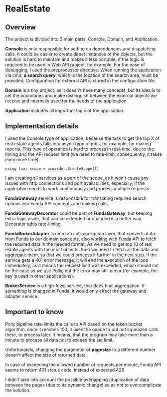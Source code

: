 # RealEstate

## Overview

The project is divided into 3 main parts: Console, Domain, and Application.

**Console** is only responsible for setting up dependencies and dispatching calls. It could be easier to create direct instances of the objects, but the solution is hard to maintain and makes it less portable, if the logic is required to be used in Web API project, for example. For the ease of debugging, I used the preprocessor directive.
When running the application via cmd, **a search query**, which is the location of the search area, must be provided.
Configuration for external API is stored in the configuration file.

**Domain** is a tiny project, as it doesn't have many concepts, but its idea is to set the boundaries and make distinguish between the external objects we receive and internally used for the needs of the application.

**Application** includes all important logic of the application.

## Implementation details

I used the Console type of application, because the task to get the top X of real estate agents falls into async type of jobs, for example, for making reports. This type of operation is hard to process in real-time, due to the timing and the API request limit (we need to rate-limit, consequently, it takes even more time). 
```
using (var scope = provider.CreateScope())
```
I am creating all services as a part of the scope, as it won't cause any issues with http connections and port availabilities, especially, if the applciation needs to work continuously and process multiple requests.

**FundaGateway** service is responsible for translating required search options into Funda API concepts and making calls.

**FundaGatewayDecorator** could be part of **FundaGateway**, but keeping extra logic aside, that can be extended or changed is a better way. Decorator adds rate-liming.

**FundaBrokerAdapter** is more an anti-corruption layer, that converts data from Funda to our domain concepts, also working with Funda API to fetch the required data in the needed format. 
As we need to get top 10 of real estate agents with the most objects, then we need to fetch all the data and aggregate them, so that we could process it further in the next step. 
If the service gets a 401 error message, it will end the execution of the loop immediately, as it means the request limit was exceeded, which should not be the case as we use Polly, but the error may still occur (for example, the key is used in other applications).

**BrokerService** is a high-level service, that does final aggregation. If something is changed in Funda, it would only affect the gateway and adapter service.

## Important to know

Polly pipeline rate-limits the calls to API based on the token bucket algorithm, once it reaches 100, it uses the queue to put not squeezed calls there, to process later. It means, that the program may take more than a minute to process all data not to exceed the set limit.

Unfortunately, changing the parameter of **pagesize** to a different number doesn't affect the size of returned data.

In case of exceeding the allowed number of requests per minute, Funda API seems to return 401 status code, instead of expected 429.

I didn't take into account the possible overlapping /duplication of data between the pages (due to its dynamic change) so as not to overcomplicate the solution.
